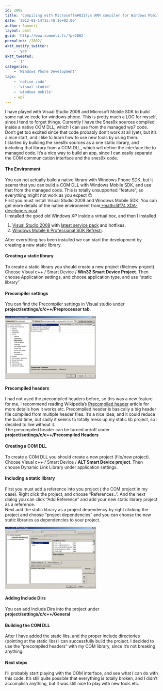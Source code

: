 ```yaml
---
id: 2802
title: 'Compiling with Microsoft&#8217;s ARM compiler for Windows Mobile with Visual Studio'
date: '2012-01-14T15:40:16+02:00'
author: Summeli
layout: post
guid: 'http://www.summeli.fi/?p=2802'
permalink: /2802/
aktt_notify_twitter:
    - 'yes'
aktt_tweeted:
    - '1'
categories:
    - 'Windows Phone Development'
tags:
    - 'native code'
    - 'visual studio'
    - 'windows mobile'
    - wp7
---
```


I have played with Visual Studio 2008 and Microsoft Mobile SDK to build some native code for windows phone. This is pretty much a LOG for myself, since I tend to forget things. Currently I have the Snes9x sources compiled inside a native COM DLL, which I can use from the managed wp7 code. Don’t get too excited since that code probably don’t work at all (yet), but it’s a nice start, and I like to learn how to use new tools by using them.  
I started by building the snes9x sources as a one static library, and including that library from a COM DLL, which will define the interface the to managed code. It’s a nice way to build an app, since I can easily separate the COM communication interface and the snes9x code.

#### The Environment

You can not actually build a native library with Windows Phone SDK, but it seems that you can build a COM DLL with Windows Mobile SDK, and use that from the managed code. This is totally unsupported “feature”, so everything might not work as you expect 😉  
First you must install Visual Studio 2008 and Windows Mobile SDK. You can get more details of the native environment from[ Heathcliff74 XDA-developers post](http://forum.xda-developers.com/showthread.php?t=1299134)  
I installed the good old Windows XP inside a virtual box, and then I installed

1. [Visual Studio 2008](http://www.microsoft.com/visualstudio/en-us/products/2008-editions) with [latest service pack](http://www.microsoft.com/download/en/details.aspx?id=10986) and hotfixes.
2. [Windows Mobile 6 Professional SDK Refresh](http://www.microsoft.com/download/en/details.aspx?id=6135).

After everything has been installed we can start the development by creating a new static library.

#### Creating a static library    

To create a static library you should create a new project (file/new project). Choose Visual c++ / Smart Device / **Win32 Smart Device Project**. Then choose Application settings, and choose application type, and use “static library”

#### Precompiler settings

You can find the Precompiler settings in Visual studio under **project/settings/c/c++/Preprocessor tab**.

[![settings](/jekyll-export/wp-content/uploads/2012/01/vs_preprocessor-300x207.png)](/jekyll-export/wp-content/uploads/2012/01/vs_preprocessor.png)

#### Precompiled headers

I had not used the precompiled headers before, so this was a new feature for me. I recommend reading Wikipedia’s [Precompiled header](http://en.wikipedia.org/wiki/Precompiled_header) article for more details how it works etc. Precompiled header is basically a big header file compiled from multiple header files. It’s a nice idea, and it could reduce the build time, but sadly it seems to totally mess up my static lib project, so I decided to live without it.  
The precompiled header can be turned on/off under **project/settings/c/c++/Precompiled Headers**

#### Creating a COM DLL

To create a COM DLL you should create a new project (file/new project). Choose Visual c++ / Smart Device / **ALT Smart Device project**. Then choose Dynamic Link Library under application settings.

#### Including a static library

First you must add a reference into you project ( the COM project in my case). Right click the project, and choose “References..”. And the next dialog you can click “Add Reference” and add your new static library project as a reference.  
Next add the static library as a project dependency by right clicking the project and choose “project dependencies” and you can choose the new static libraries as dependencies to your project.

[![project references](/jekyll-export/wp-content/uploads/2012/01/references-300x205.png)](/jekyll-export/wp-content/uploads/2012/01/references.png)

#### Adding Include Dirs

You can add Include Dirs into the project under **project/settings/c/c++/General**

#### Building the COM DLL

After I have added the static libs, and the proper include directories (pointing at the static libs) I can successfully build the project. I decided to use the “precompiled headers” with my COM library, since it’s not breaking anything.

#### Next steps

I’ll probably start playing with the COM interface, and see what I can do with this code. It’s still quite possible that everything is totally broken, and I didn’t accomplish anything, but it was still nice to play with new tools etc.